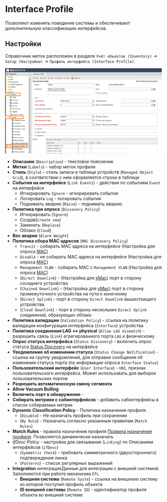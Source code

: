 # Interface Profile

Позволяют изменять поведение системы и обеспечивают дополнительную классификацию интерфейсов.


## Настройки

Справочник меток расположен в разделе `Учёт объектов (Inventory)` -> `Setup (Настройки)` -> `Профиль интерфейса (Interface Profile)`.

![](images/interface-profile-edit-form-wnav.png)

* **Описание** (`Description`) - текстовое пояснение
* **Метки** (`Labels`) - набор меток профиля
* **Стиль** (`Style`) - стиль записи в таблице устройств (`Managed Object Grid`), в соответствии с ним оформляется строка в таблице
* **События на интерфейсе** (`Link Events`) - действия по событиям `Event` на интерфейсе
    * Игнорировать `Ignore` - игнорировать события
    * Логировать `Log` - логировать события
    * Поднимать аварию (`Raise`) - поднимать аварию
* **Политика при опросе** (`Discovery Policy`)
    * Игнорировать (`Ignore`)
    * Создав(`Create new`)
    * Заменять (`Replace`)
    * Облако (`Cloud`)
* **Вес аварии** (`Alarm Weight`)
* **Политика сбора MAC адресов** (`MAC Discovery Policy`)
    * `Transit` - собирать MAC адреса на интерфейсе (Настройка для опроса [MAC](../../../../admin/reference/discovery/periodic/mac.md))
    * `Disable` - не собирать MAC адреса на интерфейсе (Настройка для опроса [MAC](../../../../admin/reference/discovery/periodic/mac.md))
    * `Management VLAN` - собирать MAC с `Management VLAN` (Настройка для опроса [MAC](../../../../admin/reference/discovery/periodic/mac.md))
    * (`Direct Downlink`) - (Настройка для [xMac](../../../../admin/reference/discovery/box/xmac.md)) порт в сторону соседнего устройства
    * (`Chained Downlink`) - (Настройка для [xMac](../../../../admin/reference/discovery/box/xmac.md)) порт в сторону промежуточного устройства на пути к конечному
    * (`Direct Uplink`) - порт в сторону `Direct Downlink` вышестоящего устройства
    * (`Cloud Downlink`) - порт в сторону нескольких `Direct Uplink` соединений, образующих облако
* **Политика валидации** (`Validation Policy`) - ссылка на политику валидации конфигурации интерфейса (`Interface`) устройства
* **Политика соединения LAG <-> physical** (`Allow LAG mismatch`) - разрешить связь (`Link`) агрегированного порта `LAG` к физическому
* **Опрос статуса интерфейса** (`Status Discovery`) - включить опрос статуса [Status Discovery](../../../../admin/reference/discovery/periodic/interfacestatus.md) на интерфейсе
* **Уведомление об изменении статуса** (`Status Change Notification`) - ссылка на группу уведомлений, для отправки сообщения об изменении статуса порта (по информации опроса `Interface Status`)
* **Пользовательский интерфейс** (`User Interface`) - `UNI`, признак пользовательского интерфейса. Может использовать для выборок пользовательских портов
* **Разрешить автоматическую смену сегмента**
* **Allow Vacuum Bulling**
* **Включить порт в обнаружение** - 
* **Собирать метрики с сабинтерфейсов** - добавить сабинтерфейсы в список собираемых метрик
* **Dynamic Classification Policy** - Политика назначения профиля 
    * (`Disable`) - Не назначать профиль при сохранении
    * (`By Rule`) - Назначать согласно указанным правилам (`Match Rules`)
* **Match Rules** - правила назначения профиля [Правила назначение профиля](../dynamic-classification-policy/index.md). Позволяется динамически назначать 
* *ifDesc Policy* - настройки для связывания (`Linking`) по Описаниям интерфейсов (`ifDesc`)
    * (`Symmetric Check`) - требовать симметричного (двухстороннего) подтверждения линка
    * (`Patterns`) - список регулярных выражений
* **Integration** интеграцияДанные для интеграции с внешней системой. Заполняются при работе механизма `ETL`
    * **Внешняя система** (`Remote Syste`) - ссылка на внешнюю систему из которой поступил профиль объекта
    * **ID внешней системы** (`Remote ID`) - идентификатор профиля объекта во внешней системе


